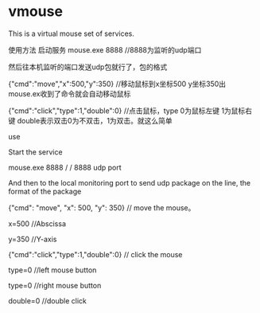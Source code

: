 # vmouse
This is a virtual mouse set of services.


使用方法
启动服务
mouse.exe  8888  //8888为监听的udp端口


然后往本机监听的端口发送udp包就行了，包的格式



{"cmd":"move","x":500,"y":350} //移动鼠标到x坐标500 y坐标350出 mouse.ex收到了命令就会自动移动鼠标


{"cmd":"click","type":1,"double":0} //点击鼠标，type 0为鼠标左键 1为鼠标右键   double表示双击0为不双击，1为双击。就这么简单


use

Start the service

mouse.exe 8888 / / 8888  udp port


And then to the local monitoring port to send udp package on the line, the format of the package

{"cmd": "move", "x": 500, "y": 350} // move the mouse。

x=500  //Abscissa

y=350  //Y-axis
  

{"cmd":"click","type":1,"double":0}  // click the mouse

type=0  //left mouse  button

type=0  //right mouse  button

double=0 //double click
